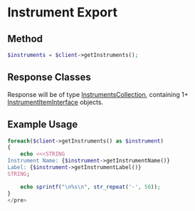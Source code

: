 # Instrument Export

## Method
```php
$instruments = $client->getInstruments();
```

## Response Classes

Response will be of type [InstrumentsCollection](../src/Instrument/InstrumentsCollection.php),
containing 1+ [InstrumentItemInterface](../src/Instrument/InstrumentItemInterface.php) objects.

## Example Usage

```php
foreach($client->getInstruments() as $instrument)
{
    echo <<<STRING
Instrument Name: {$instrument->getInstrumentName()}
Label: {$instrument->getInstrumentLabel()}
STRING;

    echo sprintf("\n%s\n", str_repeat('-', 50));
}
</pre>
```